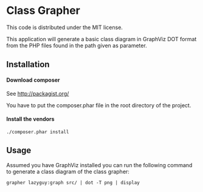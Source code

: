 Class Grapher
=============

This code is distributed under the MIT license.

This application will generate a basic class diagram in GraphViz DOT format from
the PHP files found in the path given as parameter.

Installation
------------

#### Download composer

See http://packagist.org/

You have to put the composer.phar file in the root directory of the project.

#### Install the vendors

```
./composer.phar install
```

Usage
-----

Assumed you have GraphViz installed you can run the following command to generate
a class diagram of the class grapher:

```
grapher lazyguy:graph src/ | dot -T png | display
```

